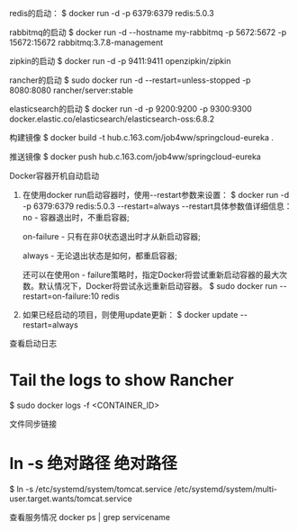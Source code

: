 redis的启动：
$ docker run -d -p 6379:6379 redis:5.0.3

rabbitmq的启动
$ docker run -d --hostname my-rabbitmq -p 5672:5672 -p 15672:15672 rabbitmq:3.7.8-management

zipkin的启动
$ docker run -d -p 9411:9411 openzipkin/zipkin

rancher的启动
$ sudo docker run -d --restart=unless-stopped -p 8080:8080 rancher/server:stable

elasticsearch的启动
$ docker run -d -p 9200:9200 -p 9300:9300 docker.elastic.co/elasticsearch/elasticsearch-oss:6.8.2

构建镜像
$ docker build -t hub.c.163.com/job4ww/springcloud-eureka .

推送镜像
$ docker push hub.c.163.com/job4ww/springcloud-eureka

Docker容器开机自动启动
  1. 在使用docker run启动容器时，使用--restart参数来设置：
    $ docker run -d -p 6379:6379 redis:5.0.3 --restart=always 
      --restart具体参数值详细信息：
        no -  容器退出时，不重启容器;

        on-failure - 只有在非0状态退出时才从新启动容器;

        always - 无论退出状态是如何，都重启容器;
       
      还可以在使用on - failure策略时，指定Docker将尝试重新启动容器的最大次数。默认情况下，Docker将尝试永远重新启动容器。
        $ sudo docker run --restart=on-failure:10 redis
        
  2. 如果已经启动的项目，则使用update更新：
    $ docker update --restart=always <containerid>

查看启动日志
# Tail the logs to show Rancher
$ sudo docker logs -f <CONTAINER_ID>

文件同步链接
# ln -s 绝对路径 绝对路径
$ ln -s /etc/systemd/system/tomcat.service /etc/systemd/system/multi-user.target.wants/tomcat.service

查看服务情况
docker ps | grep servicename
